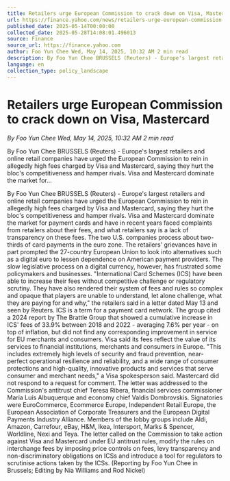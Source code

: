 ```yaml
---
title: Retailers urge European Commission to crack down on Visa, Mastercard
url: https://finance.yahoo.com/news/retailers-urge-european-commission-crack-173230347.html
published_date: 2025-05-14T00:00:00
collected_date: 2025-05-28T14:08:01.496013
source: Finance
source_url: https://finance.yahoo.com
author: Foo Yun Chee Wed, May 14, 2025, 10:32 AM 2 min read
description: By Foo Yun Chee BRUSSELS (Reuters) - Europe's largest retailers and online retail companies have urged the European Commission to rein in allegedly high fees charged by Visa and Mastercard, saying they hurt the bloc's competitiveness and hamper rivals. Visa and Mastercard dominate the market for...
language: en
collection_type: policy_landscape
---
```


# Retailers urge European Commission to crack down on Visa, Mastercard

*By Foo Yun Chee Wed, May 14, 2025, 10:32 AM 2 min read*

By Foo Yun Chee BRUSSELS (Reuters) - Europe's largest retailers and online retail companies have urged the European Commission to rein in allegedly high fees charged by Visa and Mastercard, saying they hurt the bloc's competitiveness and hamper rivals. Visa and Mastercard dominate the market for...

By Foo Yun Chee BRUSSELS (Reuters) - Europe's largest retailers and online retail companies have urged the European Commission to rein in allegedly high fees charged by Visa and Mastercard, saying they hurt the bloc's competitiveness and hamper rivals. Visa and Mastercard dominate the market for payment cards and have in recent years faced complaints from retailers about their fees, and what retailers say is a lack of transparency on these fees. The two U.S. companies process about two-thirds of card payments in the euro zone. The retailers' grievances have in part prompted the 27-country European Union to look into alternatives such as a digital euro to lessen dependence on American payment providers. The slow legislative process on a digital currency, however, has frustrated some policymakers and businesses. "International Card Schemes (ICS) have been able to increase their fees without competitive challenge or regulatory scrutiny. They have also rendered their system of fees and rules so complex and opaque that players are unable to understand, let alone challenge, what they are paying for and why," the retailers said in a letter dated May 13 and seen by Reuters. ICS is a term for a payment card network. The group cited a 2024 report by The Brattle Group that showed a cumulative increase in ICS' fees of 33.9% between 2018 and 2022 - averaging 7.6% per year - on top of inflation, but did not find any corresponding improvement in service for EU merchants and consumers. Visa said its fees reflect the value of its services to financial institutions, merchants and consumers in Europe. "This includes extremely high levels of security and fraud prevention, near-perfect operational resilience and reliability, and a wide range of consumer protections and high-quality, innovative products and services that serve consumer and merchant needs," a Visa spokesperson said. Mastercard did not respond to a request for comment. The letter was addressed to the Commission's antitrust chief Teresa Ribera, financial services commissioner Maria Luís Albuquerque and economy chief Valdis Dombrovskis. Signatories were EuroCommerce, Ecommerce Europe, Independent Retail Europe, the European Association of Corporate Treasurers and the European Digital Payments Industry Alliance. Members of the lobby groups include Aldi, Amazon, Carrefour, eBay, H&amp;M, Ikea, Intersport, Marks &amp; Spencer, Worldline, Nexi and Teya. The letter called on the Commission to take action against Visa and Mastercard under EU antitrust rules, modify the rules on interchange fees by imposing price controls on fees, levy transparency and non-discriminatory obligations on ICSs and introduce a tool for regulators to scrutinise actions taken by the ICSs. (Reporting by Foo Yun Chee in Brussels; Editing by Nia Williams and Rod Nickel)